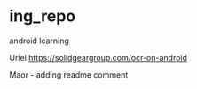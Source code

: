 # ing_repo
android learning

Uriel
https://solidgeargroup.com/ocr-on-android

Maor - adding readme comment
